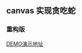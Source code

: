 ## canvas 实现贪吃蛇

### 重构版

[DEMO演示地址](https://liyang0612.github.io/retroSnaker/index.html "DEMO演示地址")